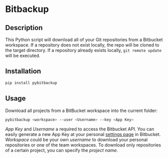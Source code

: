 # Bitbackup

## Description
This Python script will download all of your Git repositories from a Bitbucket workspace.
If a repository does not exist locally, the repo will be cloned to the target directory. If a
repository already exists locally, `git remote update` will be executed.


## Installation
```bash
pip install pybitbackup
```

## Usage
Download all projects from a BitBucket workspace into the current folder:
```bash
pybitbackup <workspace> --user <Username> --key <App Key>
```
_App Key_ and _Username_ a required to access the Bitbucket API. You can easily generate a new App Key
at your personal [settings page](https://bitbucket.org/account/settings/app-passwords/) in Bitbucket.
_Workspace_ could be your own _username_ to download your personal repositories or one of the team workspaces.
To download only repositories of a certain project, you can specify the _project name_.